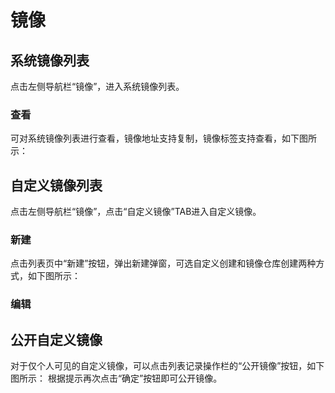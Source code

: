 # 镜像

## 系统镜像列表
点击左侧导航栏“镜像”，进入系统镜像列表。
### 查看
可对系统镜像列表进行查看，镜像地址支持复制，镜像标签支持查看，如下图所示：
<NsImg src="/image/1.jpg" />

## 自定义镜像列表
点击左侧导航栏“镜像”，点击“自定义镜像”TAB进入自定义镜像。
<NsImg src="/image/2.jpg" />

### 新建
点击列表页中“新建”按钮，弹出新建弹窗，可选自定义创建和镜像仓库创建两种方式，如下图所示：
<NsImg src="/image/3.jpg" />
<NsImg src="/image/4.jpg" />

### 编辑
<NsImg src="/image/5.jpg" />

## 公开自定义镜像
对于仅个人可见的自定义镜像，可以点击列表记录操作栏的“公开镜像”按钮，如下图所示：
<NsImg src="/image/6.jpg" />
根据提示再次点击“确定”按钮即可公开镜像。
<NsImg src="/image/7.jpg" />